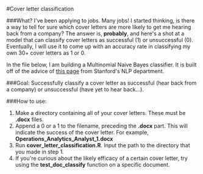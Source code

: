 #Cover letter classification

###What?
I've been applying to jobs. Many jobs! I started thinking, is there a way to tell for sure which cover letters are more likely to get me hearing back from a company? The answer is, **probably**, and here's a shot at a model that can classify cover letters as successful (1) or unsuccessful (0). Eventually, I will use it to come up with an accuracy rate in classifying my own 30+ cover letters as 1 or 0.

In the file below, I am building a Multinomial Naive Bayes classifier. It is built off of the advice of [this page](http://nlp.stanford.edu/IR-book/html/htmledition/naive-bayes-text-classification-1.html) from Stanford's NLP department.

###Goal:
Successfully classify a cover letter as successful (hear back from a company) or unsuccessful (have yet to hear back...).

###How to use:
1. Make a directory containing all of your cover letters. These must be **.docx** files.
2. Append a 0 or a 1 to the filename, preceding the **.docx** part. This will indicate the success of the cover letter. For example, **Operations_Analytics_Analyst_1.docx**
3. Run **cover_letter_classification.R**. Input the path to the directory that you made in step 1.
4. If you're curious about the likely efficacy of a certain cover letter, try using the **test_doc_classify** function on a specific document.

